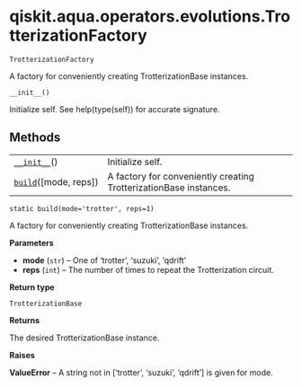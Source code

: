 # qiskit.aqua.operators.evolutions.TrotterizationFactory

`TrotterizationFactory`

A factory for conveniently creating TrotterizationBase instances.

`__init__()`

Initialize self. See help(type(self)) for accurate signature.

## Methods

|                                                                                                                                                        |                                                                   |
| ------------------------------------------------------------------------------------------------------------------------------------------------------ | ----------------------------------------------------------------- |
| [`__init__`](#qiskit.aqua.operators.evolutions.TrotterizationFactory.__init__ "qiskit.aqua.operators.evolutions.TrotterizationFactory.__init__")()     | Initialize self.                                                  |
| [`build`](#qiskit.aqua.operators.evolutions.TrotterizationFactory.build "qiskit.aqua.operators.evolutions.TrotterizationFactory.build")(\[mode, reps]) | A factory for conveniently creating TrotterizationBase instances. |

`static build(mode='trotter', reps=1)`

A factory for conveniently creating TrotterizationBase instances.

**Parameters**

*   **mode** (`str`) – One of ‘trotter’, ‘suzuki’, ‘qdrift’
*   **reps** (`int`) – The number of times to repeat the Trotterization circuit.

**Return type**

`TrotterizationBase`

**Returns**

The desired TrotterizationBase instance.

**Raises**

**ValueError** – A string not in \[‘trotter’, ‘suzuki’, ‘qdrift’] is given for mode.

